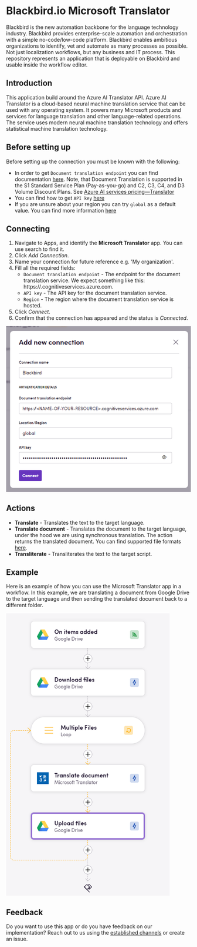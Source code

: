 # Blackbird.io Microsoft Translator

Blackbird is the new automation backbone for the language technology industry. Blackbird provides enterprise-scale automation and orchestration with a simple no-code/low-code platform. Blackbird enables ambitious organizations to identify, vet and automate as many processes as possible. Not just localization workflows, but any business and IT process. This repository represents an application that is deployable on Blackbird and usable inside the workflow editor.

## Introduction

<!-- begin docs -->

This application build around the Azure AI Translator API. Azure AI Translator is a cloud-based neural machine translation service that can be used with any operating system. It powers many Microsoft products and services for language translation and other language-related operations. The service uses modern neural machine translation technology and offers statistical machine translation technology.

## Before setting up

Before setting up the connection you must be known with the following:

- In order to get `Document translation endpoint` you can find documentation [here](https://learn.microsoft.com/en-us/azure/ai-services/translator/document-translation/how-to-guides/use-rest-api-programmatically?tabs=csharp#retrieve-your-key-and-custom-domain-endpoint). Note, that Document Translation is supported in the S1 Standard Service Plan (Pay-as-you-go) and C2, C3, C4, and D3 Volume Discount Plans. See [Azure AI services pricing—Translator](https://azure.microsoft.com/en-us/pricing/details/cognitive-services/translator/)
- You can find how to get `API key` [here](https://learn.microsoft.com/en-us/azure/ai-services/translator/document-translation/how-to-guides/use-rest-api-programmatically?tabs=csharp#prerequisites)
- If you are unsure about your region you can try `global` as a default value. You can find more information [here](https://learn.microsoft.com/en-us/azure/ai-services/translator/document-translation/how-to-guides/create-use-managed-identities)

## Connecting

1. Navigate to Apps, and identify the **Microsoft Translator** app. You can use search to find it.
2. Click _Add Connection_.
3. Name your connection for future reference e.g. 'My organization'.
4. Fill all the required fields:
   - `Document translation endpoint` - The endpoint for the document translation service. We expect something like this: https://<NAME-OF-YOUR-RESOURCE>.cognitiveservices.azure.com.
   - `API key` - The API key for the document translation service.
   - `Region` - The region where the document translation service is hosted.
5. Click _Connect_.
6. Confirm that the connection has appeared and the status is _Connected_.

![Connection](image/README/connection.png)

## Actions

- **Translate** - Translates the text to the target language. 
- **Translate document** - Translates the document to the target language, under the hood we are using synchronous translation. The action returns the translated document. You can find supported file formats [here](https://learn.microsoft.com/en-us/azure/ai-services/translator/document-translation/overview#batch-supported-document-formats).
- **Transliterate** - Transliterates the text to the target script.

## Example 

Here is an example of how you can use the Microsoft Translator app in a workflow. In this example, we are translating a document from Google Drive to the target language and then sending the translated document back to a different folder.

![Example](image/README/example.png)

## Feedback

Do you want to use this app or do you have feedback on our implementation? Reach out to us using the [established channels](https://www.blackbird.io/) or create an issue.

<!-- end docs -->